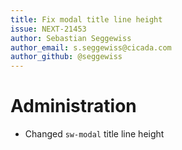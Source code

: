 ```yaml
---
title: Fix modal title line height
issue: NEXT-21453
author: Sebastian Seggewiss
author_email: s.seggewiss@cicada.com
author_github: @seggewiss
---
```

# Administration
* Changed `sw-modal` title line height
